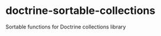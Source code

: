 doctrine-sortable-collections
=============================

Sortable functions for Doctrine collections library
